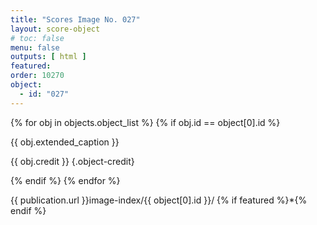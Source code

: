 ```yaml
---
title: "Scores Image No. 027"
layout: score-object
# toc: false
menu: false
outputs: [ html ]
featured: 
order: 10270
object:
  - id: "027"
---
```


{% for obj in objects.object_list %}
{% if obj.id == object[0].id %}

{{ obj.extended_caption }}

{{ obj.credit }} {.object-credit}

{% endif %}
{% endfor %}

<div class="object-credit object-url is-print-only">

{{ publication.url }}image-index/{{ object[0].id }}/ {% if featured %}*{% endif %}

</div>
